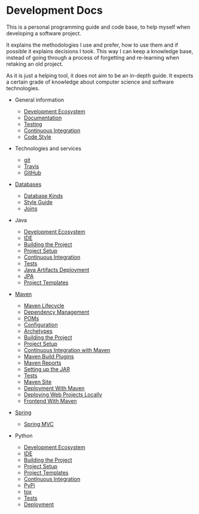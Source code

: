# Development Docs

This is a personal programming guide and code base, to help myself when developing a software project.

It explains the methodologies I use and prefer, how to use them and if possible it explains decisions I took. This way I can keep a knowledge base, instead of going through a process of forgetting and re-learning when retaking an old project.

As it is just a helping tool, it does not aim to be an in-depth guide. It expects a certain grade of knowledge about computer science and software technologies.

* General information
   * [Development Ecosystem](general/deveco.md)
   * [Documentation](general/documentation.md)
   * [Testing](general/testing.md)
   * [Continuous Integration](general/ci.md)
   * [Code Style](general/style.md)
* Technologies and services
   * [git](other/git.md)
   * [Travis](other/travis.md)
   * [GitHub](other/github.md)
* [Databases](dbs/dbs.md)
   * [Database Kinds](dbs/kinds.md)
   * [Style Guide](dbs/style.md)
   * [Joins](dbs/joins.md)

* Java
   * [Development Ecosystem](java/deveco.md)
   * [IDE](java/ide.md)
   * [Building the Project](java/building.md)
   * [Project Setup](java/project_setup.md)
   * [Continuous Integration](java/ci.md)
   * [Tests](java/tests.md)
   * [Java Artifacts Deployment](java/deployment.md)
   * [JPA](java/jpa.md)
   * [Project Templates](java/templates.md)
* [Maven](maven/maven.md)
   * [Maven Lifecycle](maven/lifecycle.md)
   * [Dependency Management](maven/dependencies.md)
   * [POMs](maven/pom.md)
   * [Configuration](maven/configuration.md)
   * [Archetypes](maven/archetypes.md)
   * [Building the Project](maven/building.md)
   * [Project Setup](maven/project_setup.md)
   * [Continuous Integration with Maven](maven/ci.md)
   * [Maven Build Plugins](maven/maven_build_plugins.md)
   * [Maven Reports](maven/maven_reports.md)
   * [Setting up the JAR](maven/setup_jar.md)
   * [Tests](maven/tests.md)
   * [Maven Site](maven/site.md)
   * [Deployment With Maven](maven/deployment.md)
   * [Deploying Web Projects Locally](maven/web_locally.md)
   * [Frontend With Maven](maven/frontend.md)
* [Spring](spring/spring.md)
   * [Spring MVC](spring/mvc.md)

* Python
   * [Development Ecosystem](python/deveco.md)
   * [IDE](python/ide.md)
   * [Building the Project](python/building.md)
   * [Project Setup](python/project_setup.md)
   * [Project Templates](python/templates.md)
   * [Continuous Integration](python/ci.md)
   * [PyPi](python/pypi.md)
   * [tox](python/tox.md)
   * [Tests](python/tests.md)
   * [Deployment](python/deployment.md)
